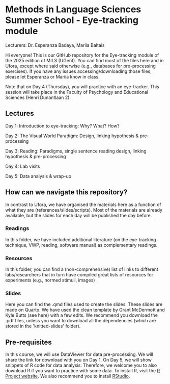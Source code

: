 # Methods in Language Sciences Summer School - Eye-tracking module

Lecturers: Dr. Esperanza Badaya, Mariia Baltais

Hi everyone! This is our GitHub repository for the Eye-tracking module of the 2025 edition of MILS (UGent). You can find most of the files here and in Ufora, except where said otherwise (e.g., databases for pre-processing exercises). If you have any issues accessing/downloading those files, please let Esperanza or Mariia know in class.

Note that on Day 4 (Thursday), you will practice with an eye-tracker. This session will take place in the Faculty of Psychology and Educational Sciences (Henri Dunantlaan 2).

## Lectures

Day 1: Introduction to eye-tracking: Why? What? How?

Day 2: The Visual World Paradigm: Design, linking hypothesis & pre-processing

Day 3: Reading: Paradigms, single sentence reading design, linking hypothesis & pre-processing

Day 4: Lab visits

Day 5: Data analysis & wrap-up

## How can we navigate this repository?

In contrast to Ufora, we have organised the materials here as a function of what they are (references/slides/scripts). Most of the materials are already available, but the slides for each day will be published the day before.

### Readings

In this folder, we have included additional literature (on the eye-tracking technique, VWP, reading, software manual) as complementary readings.

### Resources

In this folder, you can find a (non-comprehensive) list of links to different labs/researchers that in turn have compiled great lists of resources for experiments (e.g., normed stimuli, images)

### Slides

Here you can find the .qmd files used to create the slides. These slides are made on Quarto. We have used the clean template by Grant McDermott and Kyle Butts (see here) with a few edits. We recommend you download the .pdf files, unless you want to download all the dependencies (which are stored in the 'knitted-slides' folder).

## Pre-requisites

In this course, we will use DataViewer for data pre-processing. We will share the link for download with you on Day 1. On Day 5, we will show snippets of R code for data analysis: Therefore, we welcome you to also download R if you want to practice with some data. To install R, visit the [R Project website](https://www.r-project.org/). We also recommend you to install [RStudio](https://posit.co/). 

